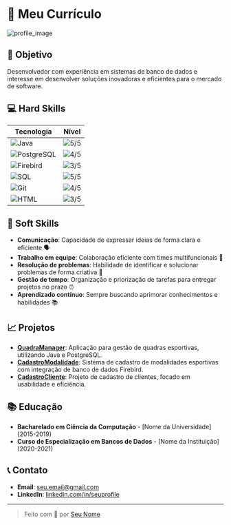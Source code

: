 # 💼 **Meu Currículo**

![profile_image](https://via.placeholder.com/150) <!-- Substitua pelo link da sua imagem -->

## 🎯 **Objetivo**
Desenvolvedor com experiência em sistemas de banco de dados e interesse em desenvolver soluções inovadoras e eficientes para o mercado de software.

## 💻 **Hard Skills**

| Tecnologia        | Nível         |
|-------------------|---------------|
| ![Java](https://img.shields.io/badge/Java-ED8B00?style=for-the-badge&logo=java&logoColor=white) | ![5/5](https://img.shields.io/badge/Expert-5-green) |
| ![PostgreSQL](https://img.shields.io/badge/PostgreSQL-316192?style=for-the-badge&logo=postgresql&logoColor=white) | ![4/5](https://img.shields.io/badge/Advanced-4-yellowgreen) |
| ![Firebird](https://img.shields.io/badge/Firebird-FF0000?style=for-the-badge&logo=firebird&logoColor=white) | ![3/5](https://img.shields.io/badge/Intermediate-3-yellow) |
| ![SQL](https://img.shields.io/badge/SQL-000000?style=for-the-badge&logo=sql&logoColor=white) | ![5/5](https://img.shields.io/badge/Expert-5-green) |
| ![Git](https://img.shields.io/badge/Git-F05032?style=for-the-badge&logo=git&logoColor=white) | ![4/5](https://img.shields.io/badge/Advanced-4-yellowgreen) |
| ![HTML](https://img.shields.io/badge/HTML-E34F26?style=for-the-badge&logo=html5&logoColor=white) | ![3/5](https://img.shields.io/badge/Intermediate-3-yellow) |

## 🌟 **Soft Skills**
- **Comunicação**: Capacidade de expressar ideias de forma clara e eficiente 🗣️
- **Trabalho em equipe**: Colaboração eficiente com times multifuncionais 🤝
- **Resolução de problemas**: Habilidade de identificar e solucionar problemas de forma criativa 🧠
- **Gestão de tempo**: Organização e priorização de tarefas para entregar projetos no prazo ⏰
- **Aprendizado contínuo**: Sempre buscando aprimorar conhecimentos e habilidades 📚

## 📈 **Projetos**
- **[QuadraManager](#)**: Aplicação para gestão de quadras esportivas, utilizando Java e PostgreSQL.
- **[CadastroModalidade](#)**: Sistema de cadastro de modalidades esportivas com integração de banco de dados Firebird.
- **[CadastroCliente](#)**: Projeto de cadastro de clientes, focado em usabilidade e eficiência.

## 📚 **Educação**
- **Bacharelado em Ciência da Computação** - [Nome da Universidade] (2015-2019)
- **Curso de Especialização em Bancos de Dados** - [Nome da Instituição] (2020-2021)

## 📞 **Contato**
- **Email**: [seu.email@gmail.com](mailto:seu.email@gmail.com)
- **LinkedIn**: [linkedin.com/in/seuprofile](https://linkedin.com/in/seuprofile)

---

> Feito com 💙 por [Seu Nome](https://github.com/seuusername)

